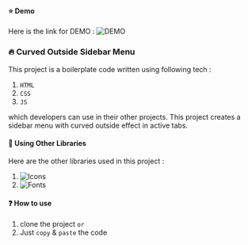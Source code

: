 #### :star: Demo

Here is the link for DEMO :
![DEMO]()

### :fire: Curved Outside Sidebar Menu 

This project is a boilerplate code written using following tech :

1. `HTML`
2. `CSS`
3. `JS`

which developers can use in their other projects.
This project creates a sidebar menu with curved outside effect in active tabs.

#### :blue_book: Using Other Libraries

Here are the other libraries used in this project :

1. ![Icons](https://themes-pixeden.com/font-demos/7-stroke/)
2. ![Fonts](https://fonts.google.com/specimen/Montserrat)

#### :question: How to use

1. clone the project
`or`
2. Just `copy` & `paste` the code